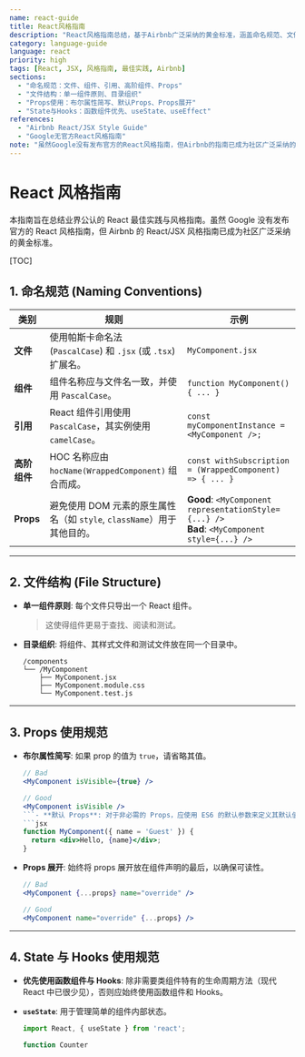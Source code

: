 ```yaml
---
name: react-guide
title: React风格指南
description: "React风格指南总结，基于Airbnb广泛采纳的黄金标准，涵盖命名规范、文件结构、Props使用、State与Hooks等最佳实践"
category: language-guide
language: react
priority: high
tags: [React, JSX, 风格指南, 最佳实践, Airbnb]
sections:
  - "命名规范：文件、组件、引用、高阶组件、Props"
  - "文件结构：单一组件原则、目录组织"
  - "Props使用：布尔属性简写、默认Props、Props展开"
  - "State与Hooks：函数组件优先、useState、useEffect"
references:
  - "Airbnb React/JSX Style Guide"
  - "Google无官方React风格指南"
note: "虽然Google没有发布官方的React风格指南，但Airbnb的指南已成为社区广泛采纳的黄金标准"
---
```


# React 风格指南

本指南旨在总结业界公认的 React 最佳实践与风格指南。虽然 Google 没有发布官方的 React 风格指南，但 Airbnb 的 React/JSX 风格指南已成为社区广泛采纳的黄金标准。

[TOC]

## 1. 命名规范 (Naming Conventions)

| 类别         | 规则                                                                   | 示例                                                                                             |
| ------------ | ---------------------------------------------------------------------- | ------------------------------------------------------------------------------------------------ |
| **文件**     | 使用帕斯卡命名法 (`PascalCase`) 和 `.jsx` (或 `.tsx`) 扩展名。         | `MyComponent.jsx`                                                                                |
| **组件**     | 组件名称应与文件名一致，并使用 `PascalCase`。                          | `function MyComponent() { ... }`                                                                 |
| **引用**     | React 组件引用使用 `PascalCase`，其实例使用 `camelCase`。              | `const myComponentInstance = <MyComponent />;`                                                   |
| **高阶组件** | HOC 名称应由 `hocName(WrappedComponent)` 组合而成。                    | `const withSubscription = (WrappedComponent) => { ... }`                                         |
| **Props**    | 避免使用 DOM 元素的原生属性名（如 `style`, `className`）用于其他目的。 | **Good**: `<MyComponent representationStyle={...} />`<br/>**Bad**: `<MyComponent style={...} />` |

---

## 2. 文件结构 (File Structure)

- **单一组件原则**: 每个文件只导出一个 React 组件。
  > 这使得组件更易于查找、阅读和测试。
- **目录组织**: 将组件、其样式文件和测试文件放在同一个目录中。
  ```
  /components
  └── /MyComponent
      ├── MyComponent.jsx
      ├── MyComponent.module.css
      └── MyComponent.test.js
  ```

---

## 3. Props 使用规范

- **布尔属性简写**: 如果 prop 的值为 `true`，请省略其值。

  ````jsx
  // Bad
  <MyComponent isVisible={true} />

  // Good
  <MyComponent isVisible />
  ```- **默认 Props**: 对于非必需的 Props，应使用 ES6 的默认参数来定义其默认值。
  ```jsx
  function MyComponent({ name = 'Guest' }) {
    return <div>Hello, {name}</div>;
  }
  ````

- **Props 展开**: 始终将 props 展开放在组件声明的最后，以确保可读性。

  ```jsx
  // Bad
  <MyComponent {...props} name="override" />

  // Good
  <MyComponent name="override" {...props} />
  ```

---

## 4. State 与 Hooks 使用规范

- **优先使用函数组件与 Hooks**: 除非需要类组件特有的生命周期方法（现代 React 中已很少见），否则应始终使用函数组件和 Hooks。
- **`useState`**: 用于管理简单的组件内部状态。

  ```jsx
  import React, { useState } from 'react';

  function Counter
  ```
